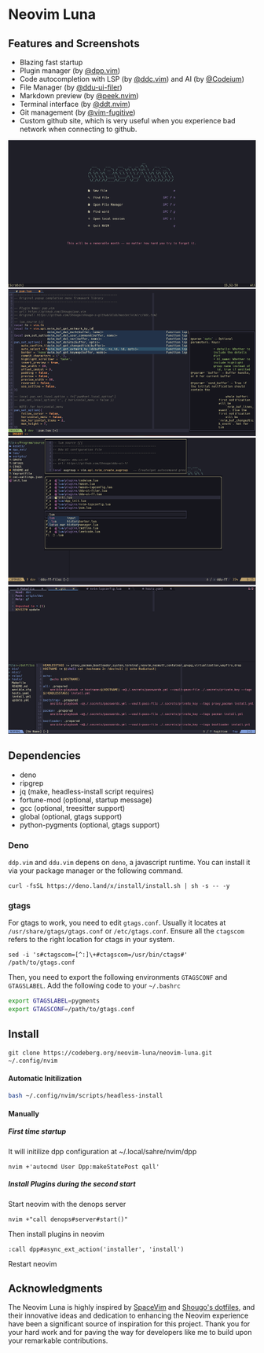 Neovim Luna
=============

Features and Screenshots
------------

* Blazing fast startup
* Plugin manager (by [@dpp.vim](https://github.com/Shougo/dpp.vim))
* Code autocompletion with LSP (by [@ddc.vim](https://github.com/Shougo/ddc.vim)) and AI (by [@Codeium](https://codeium.com/))
* File Manager (by [@ddu-ui-filer](https://github.com/Shougo/ddu-ui-filer))
* Markdown preview (by [@peek.nvim](https://github.com/toppair/peek.nvim))
* Terminal interface (by [@ddt.nvim](https://github.com/Shougo/ddt.vim))
* Git management (by [@vim-fugitive](https://github.com/tpope/vim-fugitive))
* Custom github site, which is very useful when you experience bad network when connecting to github.

<img src="./assets/neovim-homepage.png" height="300" width="550" />
<img src="./assets/neovim-create-file.png" height="300" width="550" />
<img src="./assets/neovim-file-hist.png" height="300" width="550" />
<img src="./assets/neovim-git.png" height="300" width="550" />

Dependencies
-----------

* deno
* ripgrep
* jq (make, headless-install script requires)
* fortune-mod (optional, startup message)
* gcc (optional, treesitter support)
* global (optional, gtags support)
* python-pygments (optional, gtags support)

### Deno

`ddp.vim` and `ddu.vim` depens on `deno`, a javascript runtime. You can install it via your package manager or the following command.
```
curl -fsSL https://deno.land/x/install/install.sh | sh -s -- -y
```

### gtags

For gtags to work, you need to edit `gtags.conf`. Usually it locates at `/usr/share/gtags/gtags.conf` or `/etc/gtags.conf`. Ensure all the `ctagscom` refers to the right location for ctags in your system.

```
sed -i 's#ctagscom=[^:]\+#ctagscom=/usr/bin/ctags#' /path/to/gtags.conf
```

Then, you need to export the following environments `GTAGSCONF` and `GTAGSLABEL`. Add the following code to your `~/.bashrc`

```bash
export GTAGSLABEL=pygments
export GTAGSCONF=/path/to/gtags.conf
```

Install
-----------

```
git clone https://codeberg.org/neovim-luna/neovim-luna.git ~/.config/nvim
```

#### Automatic Initilization

```bash
bash ~/.config/nvim/scripts/headless-install
```

#### Manually

##### First time startup

It will initilize dpp configuration at ~/.local/sahre/nvim/dpp

```
nvim +'autocmd User Dpp:makeStatePost qall'
```

##### Install Plugins during the second start

Start neovim with the denops server

```
nvim +"call denops#server#start()"
```

Then install plugins in neovim

```
:call dpp#async_ext_action('installer', 'install')
```

Restart neovim

Acknowledgments
---------------

The Neovim Luna is highly inspired by [SpaceVim](https://spacevim.org/) and [Shougo's dotfiles](https://github.com/Shougo/shougo-s-github), and their innovative ideas and dedication to enhancing the Neovim experience have been a significant source of inspiration for this project. Thank you for your hard work and for paving the way for developers like me to build upon your remarkable contributions.
